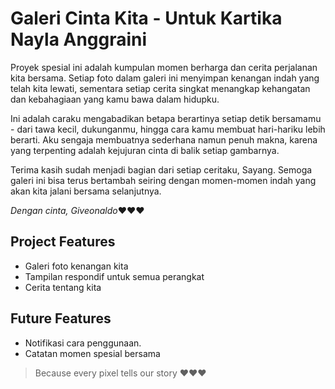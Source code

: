 # Galeri Cinta Kita - Untuk Kartika Nayla Anggraini
Proyek spesial ini adalah kumpulan momen berharga dan cerita perjalanan kita bersama. Setiap foto dalam galeri ini menyimpan kenangan indah yang telah kita lewati, sementara setiap cerita singkat menangkap kehangatan dan kebahagiaan yang kamu bawa dalam hidupku.

Ini adalah caraku mengabadikan betapa berartinya setiap detik bersamamu - dari tawa kecil, dukunganmu, hingga cara kamu membuat hari-hariku lebih berarti. Aku sengaja membuatnya sederhana namun penuh makna, karena yang terpenting adalah kejujuran cinta di balik setiap gambarnya.

Terima kasih sudah menjadi bagian dari setiap ceritaku, Sayang. Semoga galeri ini bisa terus bertambah seiring dengan momen-momen indah yang akan kita jalani bersama selanjutnya.

*Dengan cinta,*
*Giveonaldo*❤❤❤

## Project Features
- Galeri foto kenangan kita
- Tampilan respondif untuk semua perangkat
- Cerita tentang kita

## Future Features
- Notifikasi cara penggunaan.
- Catatan momen spesial bersama


> Because every pixel tells our story ❤❤❤